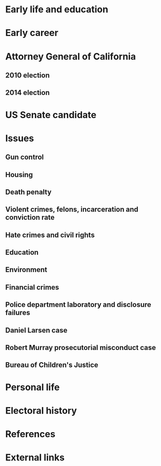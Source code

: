 # 
# Early life and education
# Early career
# Attorney General of California
## 2010 election
## 2014 election
# US Senate candidate
# Issues
## Gun control
## Housing
## Death penalty
## Violent crimes, felons, incarceration and conviction rate
## Hate crimes and civil rights
## Education
## Environment
## Financial crimes
## Police department laboratory and disclosure failures
## Daniel Larsen case
## Robert Murray prosecutorial misconduct case
## Bureau of Children's Justice
# Personal life
# Electoral history
# References
# External links